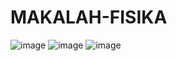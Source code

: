 # MAKALAH-FISIKA
![image](https://github.com/user-attachments/assets/396b0e4a-1532-4e6e-be3b-709526ff112a)
![image](https://github.com/user-attachments/assets/acfe2ec3-59b5-4a4c-a425-248854b096bf)
![image](https://github.com/user-attachments/assets/5a3416de-4357-48b8-b52c-c6cd5752c07b)
